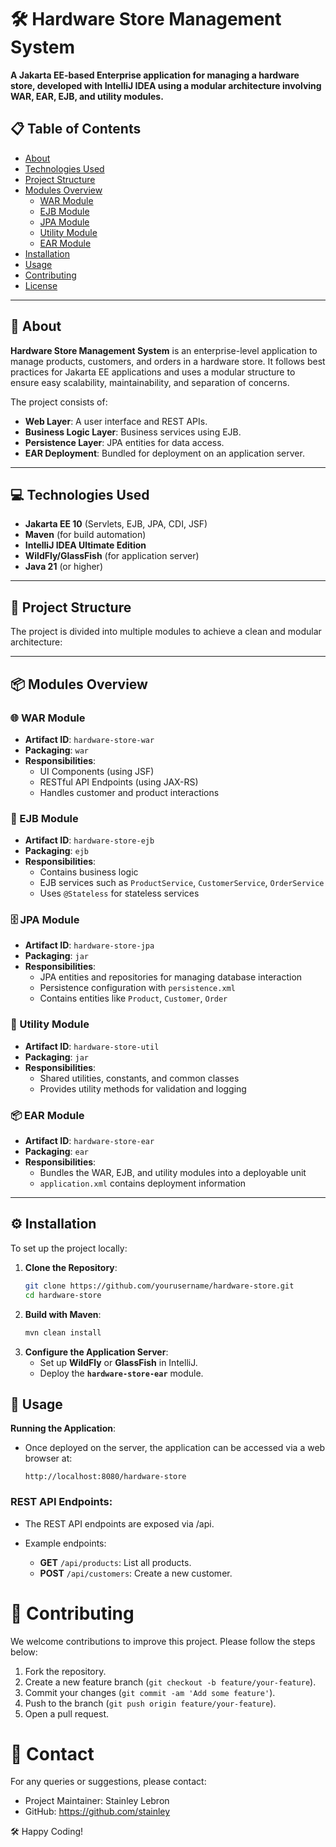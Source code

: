 # 🛠️ Hardware Store Management System

**A Jakarta EE-based Enterprise application for managing a hardware store, developed with IntelliJ IDEA using a modular
architecture involving WAR, EAR, EJB, and utility modules.**

## 📋 Table of Contents

- [About](#about)
- [Technologies Used](#technologies-used)
- [Project Structure](#project-structure)
- [Modules Overview](#modules-overview)
    - [WAR Module](#war-module)
    - [EJB Module](#ejb-module)
    - [JPA Module](#-jpa-module)
    - [Utility Module](#utility-module)
    - [EAR Module](#ear-module)
- [Installation](#installation)
- [Usage](#usage)
- [Contributing](#contributing)
- [License](#license)

---

## 📝 About

**Hardware Store Management System** is an enterprise-level application to manage products, customers, and orders in a
hardware store. It follows best practices for Jakarta EE applications and uses a modular structure to ensure easy
scalability, maintainability, and separation of concerns.

The project consists of:

- **Web Layer**: A user interface and REST APIs.
- **Business Logic Layer**: Business services using EJB.
- **Persistence Layer**: JPA entities for data access.
- **EAR Deployment**: Bundled for deployment on an application server.

---

## 💻 Technologies Used

- **Jakarta EE 10** (Servlets, EJB, JPA, CDI, JSF)
- **Maven** (for build automation)
- **IntelliJ IDEA Ultimate Edition**
- **WildFly/GlassFish** (for application server)
- **Java 21** (or higher)

---

## 📂 Project Structure

The project is divided into multiple modules to achieve a clean and modular architecture:

---

## 📦 Modules Overview

### 🌐 WAR Module

- **Artifact ID**: `hardware-store-war`
- **Packaging**: `war`
- **Responsibilities**:
    - UI Components (using JSF)
    - RESTful API Endpoints (using JAX-RS)
    - Handles customer and product interactions

### 🏢 EJB Module

- **Artifact ID**: `hardware-store-ejb`
- **Packaging**: `ejb`
- **Responsibilities**:
    - Contains business logic
    - EJB services such as `ProductService`, `CustomerService`, `OrderService`
    - Uses `@Stateless` for stateless services

### 🗄️ JPA Module

- **Artifact ID**: `hardware-store-jpa`
- **Packaging**: `jar`
- **Responsibilities**:
    - JPA entities and repositories for managing database interaction
    - Persistence configuration with `persistence.xml`
    - Contains entities like `Product`, `Customer`, `Order`

### 🔧 Utility Module

- **Artifact ID**: `hardware-store-util`
- **Packaging**: `jar`
- **Responsibilities**:
    - Shared utilities, constants, and common classes
    - Provides utility methods for validation and logging

### 📦 EAR Module

- **Artifact ID**: `hardware-store-ear`
- **Packaging**: `ear`
- **Responsibilities**:
    - Bundles the WAR, EJB, and utility modules into a deployable unit
    - `application.xml` contains deployment information

---

## ⚙️ Installation

To set up the project locally:

1. **Clone the Repository**:
   ```bash
   git clone https://github.com/yourusername/hardware-store.git
   cd hardware-store

2. **Build with Maven**:
    ```bash
   mvn clean install

3. **Configure the Application Server**:
    - Set up **WildFly** or **GlassFish** in IntelliJ.
    - Deploy the **`hardware-store-ear`** module.


## 🚀 Usage

**Running the Application**:

- Once deployed on the server, the application can be accessed via a web browser at:

  ```http request
  http://localhost:8080/hardware-store

### REST API Endpoints:

* The REST API endpoints are exposed via /api.

* Example endpoints:
    * **GET** `/api/products`: List all products.
    * **POST** `/api/customers`: Create a new customer.

# 🤝 Contributing

We welcome contributions to improve this project. Please follow the steps below:

1. Fork the repository.
2. Create a new feature branch (`git checkout -b feature/your-feature`).
3. Commit your changes (`git commit -am 'Add some feature'`).
4. Push to the branch (`git push origin feature/your-feature`).
5. Open a pull request.

# 📧 Contact

For any queries or suggestions, please contact:

* Project Maintainer: Stainley Lebron
* GitHub: https://github.com/stainley

🛠️ Happy Coding!

